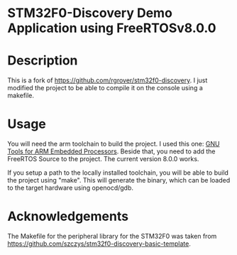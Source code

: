 STM32F0-Discovery Demo Application using FreeRTOSv8.0.0
=======================================================

# Description

This is a fork of https://github.com/rgrover/stm32f0-discovery. I just modified the project to be able to compile it on the console using a makefile.

# Usage

You will need the arm toolchain to build the project. I used this one: [GNU Tools for ARM Embedded Processors](https://launchpad.net/gcc-arm-embedded).
Beside that, you need to add the FreeRTOS Source to the project. The current version 8.0.0 works.

If you setup a path to the locally installed toolchain, you will be able to build the project using "make". This will generate the binary, which can be loaded
to the target hardware using openocd/gdb.

# Acknowledgements

The Makefile for the peripheral library for the STM32F0 was taken from https://github.com/szczys/stm32f0-discovery-basic-template.

